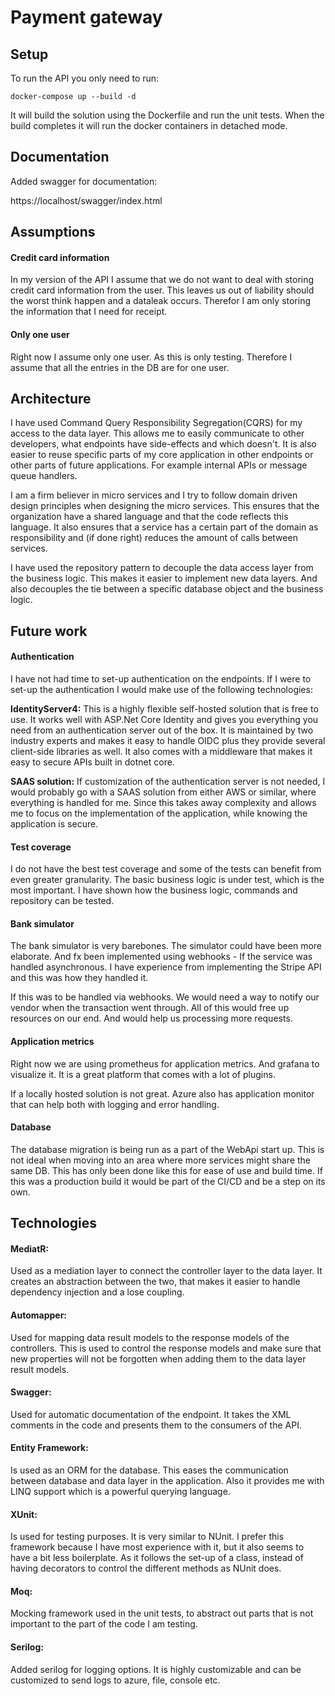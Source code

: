 # Payment gateway

## Setup
To run the API you only need to run:

`docker-compose up --build -d`

It will build the solution using the Dockerfile and run the unit tests. 
When the build completes it will run the docker containers in detached mode.

## Documentation
Added swagger for documentation:

https://localhost/swagger/index.html

## Assumptions
#### Credit card information
In my version of the API I assume that we do not want to deal with storing
credit card information from the user. This leaves us out of liability should
the worst think happen and a dataleak occurs. Therefor I am only storing the
information that I need for receipt.

#### Only one user
Right now I assume only one user. As this is only testing. Therefore
I assume that all the entries in the DB are for one user.

## Architecture
I have used Command Query Responsibility Segregation(CQRS) for my access 
to the data layer. This allows me to easily communicate to other developers, 
what endpoints have side-effects and which doesn't. It is also easier to 
reuse specific parts of my core application in other endpoints or other 
parts of future applications. For example internal APIs or message queue 
handlers.

I am a firm believer in micro services and I try to follow domain driven 
design principles when designing the micro services. This ensures that 
the organization have a shared language and that the code reflects this 
language. It also ensures that a service has a certain part of the domain 
as responsibility and (if done right) reduces the amount of calls between 
services.

I have used the repository pattern to decouple the data access layer from 
the business logic. This makes it easier to implement new data layers. 
And also decouples the tie between a specific database object and the 
business logic.

## Future work
#### Authentication
I have not had time to set-up authentication on the endpoints. If I were 
to set-up the authentication I would make use of the following technologies:

**IdentityServer4:** This is a highly flexible self-hosted solution that 
is free to use. It works well with ASP.Net Core Identity and gives you 
everything you need from an authentication server out of the box. It is 
maintained by two industry experts and makes it easy to handle OIDC plus 
they provide several client-side libraries as well. It also comes with a 
middleware that makes it easy to secure APIs built in dotnet core.

**SAAS solution:** 
If customization of the authentication server is not needed, I would 
probably go with a SAAS solution from either AWS or similar, where 
everything is handled for me. Since this takes away complexity and 
allows me to focus on the implementation of the application, while 
knowing the application is secure.

#### Test coverage
I do not have the best test coverage and some of the tests can benefit 
from even greater granularity. The basic business logic is under test, 
which is the most important. I have shown how the business logic, commands
and repository can be tested.

#### Bank simulator
The bank simulator is very barebones. The simulator could have been more 
elaborate. And fx been implemented using webhooks - If the service was 
handled asynchronous. I have experience from implementing the Stripe API
and this was how they handled it.

If this was to be handled via webhooks. We would need a way to notify
our vendor when the transaction went through. All of this would free up
resources on our end. And would help us processing more requests.

#### Application metrics
Right now we are using prometheus for application metrics. And grafana to 
visualize it. It is a great platform that comes with a lot of plugins.

If a locally hosted solution is not great. Azure also has application monitor
that can help both with logging and error handling.

#### Database
The database migration is being run as a part of the WebApi start up.
This is not ideal when moving into an area where more services might 
share the same DB. This has only been done like this for ease of use and
build time. If this was a production build it would be part of the CI/CD
and be a step on its own.

## Technologies
#### MediatR:
Used as a mediation layer to connect the controller layer to the data 
layer. It creates an abstraction between the two, that makes it easier 
to handle dependency injection and a lose coupling.

#### Automapper: 
Used for mapping data result models to the response models of the 
controllers. This is used to control the response models and make sure 
that new properties will not be forgotten when adding them to the data 
layer result models.

#### Swagger: 
Used for automatic documentation of the endpoint. It takes the XML 
comments in the code and presents them to the consumers of the API.

#### Entity Framework: 
Is used as an ORM for the database. This eases the communication between 
database and data layer in the application. Also it provides me with 
LINQ support which is a powerful querying language.

#### XUnit: 
Is used for testing purposes. It is very similar to NUnit. I prefer 
this framework because I have most experience with it, but it also 
seems to have a bit less boilerplate. As it follows the set-up of a 
class, instead of having decorators to control the different methods 
as NUnit does.

#### Moq: 
Mocking framework used in the unit tests, to abstract out parts that 
is not important to the part of the code I am testing.

#### Serilog:
Added serilog for logging options. It is highly customizable and can
be customized to send logs to azure, file, console etc.